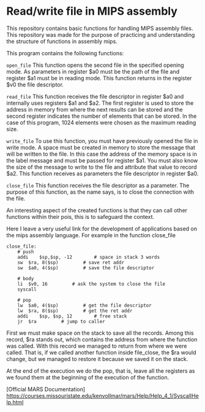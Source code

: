 # Read/write file in MIPS assembly

This repository contains basic functions for handling MIPS assembly files. This repository was made for the purpose of practicing and understanding the structure of functions in assembly mips.

This program contains the following functions:

``open_file`` This function opens the second file in the specified opening mode. As parameters in register $a0 must be the path of the file and register $a1 must be in reading mode. This function returns in the register $v0 the file descriptor.

``read_file`` This function receives the file descriptor in register $a0 and internally uses registers $a1 and $a2. The first register is used to store the address in memory from where the next results can be stored and the second register indicates the number of elements that can be stored. In the case of this program, 1024 elements were chosen as the maximum reading size.

``write_file`` To use this function, you must have previously opened the file in write mode. A space must be created in memory to store the message that will be written to the file. In this case the address of the memory space is in the label message and must be passed for register $a1. You must also know the size of the message to write to the file and attribute that value to record $a2. This function receives as parameters the file descriptor in register $a0.

``close_file`` This function receives the file descriptor as a parameter. The purpose of this function, as the name says, is to close the connection with the file.

An interesting aspect of the created functions is that they can call other functions within their pois, this is to safeguard the context.

Here I leave a very useful link for the development of applications based on the mips assembly language. For example in the function close_file

```assembly
close_file:
	# push
	addi 	$sp,$sp, -12		# space in stack 3 words
	sw 	$ra, 8($sp) 		# save ret addr
	sw 	$a0, 4($sp) 		# save the file descriptor
	
	# body
	li	$v0, 16			# ask the system to close the file
	syscall
	
	# pop
	lw 	$a0, 4($sp) 		# get the file descriptor
	lw 	$ra, 8($sp) 		# get the ret addr
	addi	$sp, $sp, 12 		# free stack
	jr	$ra			# jump to caller
```
First we must make space on the stack to save all the records. Among this record, $ra stands out, which contains the address from where the function was called. With this record we managed to return from where we were called. That is, if we called another function inside file_close, the $ra would change, but we managed to restore it because we saved it on the stack.

At the end of the execution we do the pop, that is, leave all the registers as we found them at the beginning of the execution of the function.

[Official MARS Documentation] https://courses.missouristate.edu/kenvollmar/mars/Help/Help_4_1/SyscallHelp.html
